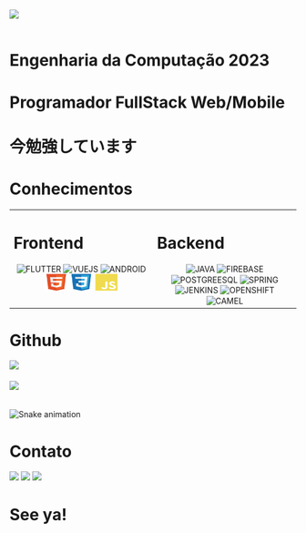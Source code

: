 <div align="left">
<img align="center" src="https://cdn.discordapp.com/attachments/415666680526667806/937846602452828180/hello.gif">
</div>

<br>

# Engenharia da Computação 2023
# Programador FullStack Web/Mobile
# 今勉強しています

# Conhecimentos

<div align="left">
<table><tr><td valign="top" width="33%">

# Frontend

<div align="center">  
<img align="center" alt="FLUTTER" height="30" width="40" src="https://www.vectorlogo.zone/logos/flutterio/flutterio-icon.svg">
<img align="center" alt="VUEJS" height="30" width="40" src="https://www.vectorlogo.zone/logos/vuejs/vuejs-icon.svg">
<img align="center" alt="ANDROID" height="30" width="40" src="https://www.vectorlogo.zone/logos/android/android-icon.svg">
<img align="center" alt="HTML" height="30" width="40" src="https://raw.githubusercontent.com/devicons/devicon/master/icons/html5/html5-original.svg">
<img align="center" alt="CSS" height="30" width="40" src="https://raw.githubusercontent.com/devicons/devicon/master/icons/css3/css3-original.svg">
<img align="center" alt="Js" height="30" width="40" src="https://raw.githubusercontent.com/devicons/devicon/master/icons/javascript/javascript-plain.svg">
</div>

</td><td valign="top" width="33%">

# Backend
  
<div align="center">  
<img align="center" alt="JAVA" height="30" width="40" src="https://www.vectorlogo.zone/logos/java/java-icon.svg">
<img align="center" alt="FIREBASE" height="30" width="40" src="https://www.vectorlogo.zone/logos/firebase/firebase-icon.svg">
<img align="center" alt="POSTGREESQL" height="30" width="40" src="https://www.vectorlogo.zone/logos/postgresql/postgresql-icon.svg">
<img align="center" alt="SPRING" height="30" width="40" src="https://www.vectorlogo.zone/logos/springio/springio-icon.svg">
<img align="center" alt="JENKINS" height="30" width="40" src="https://www.vectorlogo.zone/util/preview.html?image=/logos/jenkins/jenkins-icon.svg">
<img align="center" alt="OPENSHIFT" height="30" width="40" src="https://www.vectorlogo.zone/util/preview.html?image=/logos/openshift/openshift-icon.svg">
<img align="center" alt="CAMEL" height="30" width="40" src="https://seeklogo.com/vector-logo/354669/apache-camel">
</div>
 
</td></tr></table>
</div>

# Github 
<div align="left">
<img height="180em" src="https://github-readme-stats.vercel.app/api?username=Ramos1903&show_icons=true&theme=dracula&include_all_commits=true&count_private=true"/>
</div>

<br>

<div align="left">
<img height="180em" src="https://github-readme-stats.vercel.app/api/top-langs/?username=Ramos1903&layout=compact&langs_count=7&theme=dracula"/>
</div>

<br>

![Snake animation](https://github.com/Ramos1903/Ramos1903/blob/output/github-contribution-grid-snake.svg)
  
# Contato

<div align="left">
<a href="https://steamcommunity.com/profiles/76561198156564510" target="_blank"><img src="https://img.shields.io/badge/Steam-000000?style=for-the-badge&logo=steam&logoColor=white" target="_blank"></a> 
<a href = "mailto:vinicius.jr01@hotmail.com"><img src="https://img.shields.io/badge/-Hotmail-%23333?style=for-the-badge&logo=hotmail&logoColor=white" target="_blank"></a>
<a href="https://www.linkedin.com/in/vinicius990316" target="_blank"><img src="https://img.shields.io/badge/-LinkedIn-%230077B5?style=for-the-badge&logo=linkedin&logoColor=white" target="_blank"></a> 

</div>

# See ya!
